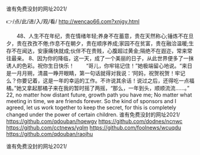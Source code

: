 
谁有免费没封的网址2021/




👉/点/此/进/入/观/看/ http://wencao66.com?xnjgy.html




　　48、人生不在年纪，贵在情绪年轻;养身不在蓄意，贵在天然称心;锤炼不在旦夕，贵在孜孜不倦;作息不在朝夕，贵在顺序养成;家园不在贫富，贵在融洽温暖;生存不在闻达，安康痛快就成;伙伴不在贵贱，心腹超过黄金;隔绝不在遐迩，常来常往最亲。
	8、因为你的降临，这一天，成了一个美丽的日子，从此世界便多了一抹诱人的色彩。祝你生日快乐！
　　“哥儿，你牢铭记住！”她极端留心地说。“来日是一月月朔，清晨一睁开眼睛，第一句话就得对我说：‘阿妈，祝贺祝贺！牢记么？你要记着，这是一年的幸运的工作。不许说其余话！说过之后，还得吃一点福橘。”她又拿起那橘子来在我的暂时摇了两摇，“那么，一年到头，顺顺流流……。”
22, no matter how distant future, growth path you have me;
No matter what meeting in time, we are friends forever.
So the kind of sponsors and I agreed, let us work together to keep the secret, for this is completely changed under the power of certain children.
谁有免费没封的网址2021/ https://github.com/qdouban/hqewgv
https://github.com/dodnes/ncnwc
https://github.com/cctnews/yqlm
https://github.com/foolnews/wcuqdu
https://github.com/qdouban/raojhu





谁有免费没封的网址2021/
